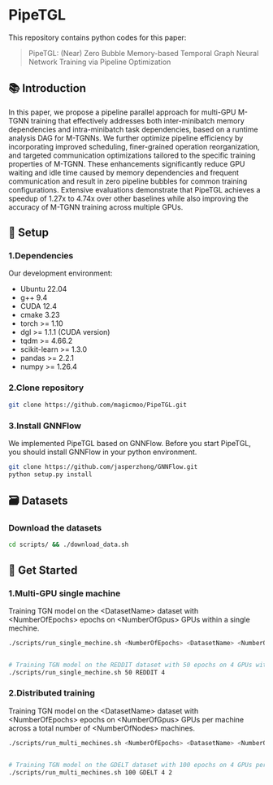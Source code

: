 # PipeTGL

This repository contains python codes for this paper:
> PipeTGL: (Near) Zero Bubble Memory-based Temporal Graph Neural Network Training via Pipeline Optimization

## 📚 Introduction
In this paper, we propose a pipeline parallel approach for multi-GPU M-TGNN training that effectively addresses both inter-minibatch memory dependencies and intra-minibatch task dependencies, based on a runtime analysis DAG for M-TGNNs. We further optimize pipeline efficiency by incorporating improved scheduling, finer-grained operation reorganization, and targeted communication optimizations tailored to the specific training properties of M-TGNN. These enhancements significantly reduce GPU waiting and idle time caused by memory dependencies and frequent communication and result in zero pipeline bubbles for common training configurations. Extensive evaluations demonstrate that PipeTGL achieves a speedup of 1.27x to 4.74x over other baselines while also improving the accuracy of M-TGNN training across multiple GPUs.

## 🔑 Setup

### 1.Dependencies

Our development environment:
- Ubuntu 22.04
- g++ 9.4
- CUDA 12.4
- cmake 3.23
- torch >= 1.10
- dgl >= 1.1.1 (CUDA version)
- tqdm >= 4.66.2
- scikit-learn >= 1.3.0
- pandas >= 2.2.1
- numpy >= 1.26.4

### 2.Clone repository

```sh
git clone https://github.com/magicmoo/PipeTGL.git
```

### 3.Install GNNFlow
We implemented PipeTGL based on GNNFlow. Before you start PipeTGL, you should install GNNFlow in your python environment.
```sh
git clone https://github.com/jasperzhong/GNNFlow.git
python setup.py install
```

## 🗃️ Datasets

### Download the datasets
```sh
cd scripts/ && ./download_data.sh
```

## 🚀 Get Started

### 1.Multi-GPU single machine
Training TGN model on the \<DatasetName> dataset with \<NumberOfEpochs> epochs on \<NumberOfGpus> GPUs within a single mechine.
```sh
./scripts/run_single_mechine.sh <NumberOfEpochs> <DatasetName> <NumberOfGpus>


# Training TGN model on the REDDIT dataset with 50 epochs on 4 GPUs within a single mechine:
./scripts/run_single_mechine.sh 50 REDDIT 4   
```

### 2.Distributed training
Training TGN model on the \<DatasetName> dataset with \<NumberOfEpochs> epochs on \<NumberOfGpus> GPUs per machine across a total number of \<NumberOfNodes> machines.

```sh
./scripts/run_multi_mechines.sh <NumberOfEpochs> <DatasetName> <NumberOfGpus> <NumberOfNodes>


# Training TGN model on the GDELT dataset with 100 epochs on 4 GPUs per machine across a total number of 2 machines:
./scripts/run_multi_mechines.sh 100 GDELT 4 2   
```